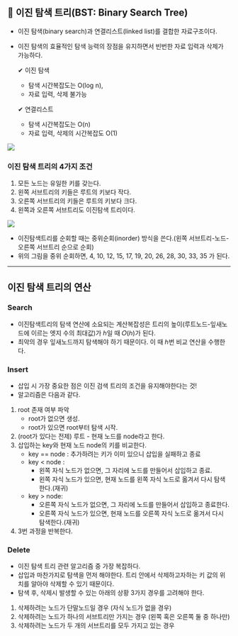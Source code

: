 ## 🌈 이진 탐색 트리(BST: Binary Search Tree)

- 이진 탐색(binary search)과 연결리스트(linked list)를 결합한 자료구조이다. 
- 이진 탐색의 효율적인 탐색 능력의 장점을 유지하면서 빈번한 자료 입력과 삭제가 가능하다. 

  ✔ 이진 탐색 
  - 탐색 시간복잡도는 O(log n), 
  - 자료 입력, 삭제 불가능
  
  ✔ 연결리스트 
  - 탐색 시간복잡도는 O(n)
  - 자료 입력, 삭제의 시간복잡도 O(1)

![](https://images.velog.io/images/lck0827/post/9ca4808f-6ff9-4eac-bc7a-9fcaf44949b1/image.png)

### 이진 탐색 트리의 4가지 조건
1. 모든 노드는 유일한 키를 갖는다.
2. 왼쪽 서브트리의 키들은 루트의 키보다 작다.
3. 오른쪽 서브트리의 키들은 루트의 키보다 크다.
4. 왼쪽과 오른쪽 서브트리도 이진탐색 트리이다. 

![](https://images.velog.io/images/lck0827/post/6d44a293-da06-46d2-8bce-e1ab712a00b7/image.png)

- 이진탐색트리를 순회할 때는 중위순회(inorder) 방식을 쓴다.(왼쪽 서브트리-노드-오른쪽 서브트리 순으로 순회)
- 위의 그림을 중위 순회하면, 4, 10, 12, 15, 17, 19, 20, 26, 28, 30, 33, 35 가 된다. 

---

## 이진 탐색 트리의 연산

### Search
- 이진탐색트리의 탐색 연산에 소요되는 계산복잡성은 트리의 높이(루트노드-잎새노드에 이르는 엣지 수의 최대값)가 ℎ일 때 𝑂(ℎ)가 된다.
- 최악의 경우 잎새노드까지 탐색해야 하기 때문이다. 이 때 ℎ번 비교 연산을 수행한다. 

### Insert
- 삽입 시 가장 중요한 점은 이진 검색 트리의 조건을 유지해야한다는 것!
- 알고리즘은 다음과 같다.

1. root 존재 여부 파악
   - root가 없으면 생성.
   - root가 있으면 root부터 탐색 시작.
2. (root가 있다는 전제) 루트 - 현재 노드를 node라고 한다.
3. 삽입하는 key와 현재 노드 node의 키를 비교한다.
   - key == node : 추가하려는 키가 이미 있으니 삽입을 실패하고 종료
   - key < node :
     - 왼쪽 자식 노드가 없으면, 그 자리에 노드를 만들어서 삽입하고 종료.
     - 왼쪽 자식 노드가 있으면, 현재 노드를 왼쪽 자식 노드로 옮겨서 다시 탐색한다.(재귀)
   - key > node:
     - 오른쪽 자식 노드가 없으면, 그 자리에 노드를 만들어서 삽입하고 종료한다.
     - 오른쪽 자식 노드가 있으면, 현재 노드를 오른쪽 자식 노드로 옮겨서 다시 탐색한다.(재귀)
4. 3번 과정을 반복한다.

### Delete
- 이진 탐색 트리 관련 알고리즘 중 가장 복잡하다. 
- 삽입과 마찬가지로 탐색을 먼저 해야한다. 트리 안에서 삭제하고자하는 키 값의 위치를 알아야 삭제할 수 있기 때문이다. 
- 탐색 후, 삭제시 발생할 수 있는 아래의 상황 3가지 경우를 고려해야 한다. 
1) 삭제하려는 노드가 단말노드일 경우 (자식 노드가 없을 경우)
2) 삭제하려는 노드가 하나의 서브트리만 가지는 경우 (왼쪽 혹은 오른쪽 둘 중 하나만)
3) 삭제하려는 노드가 두 개의 서브트리를 모두 가지고 있는 경우